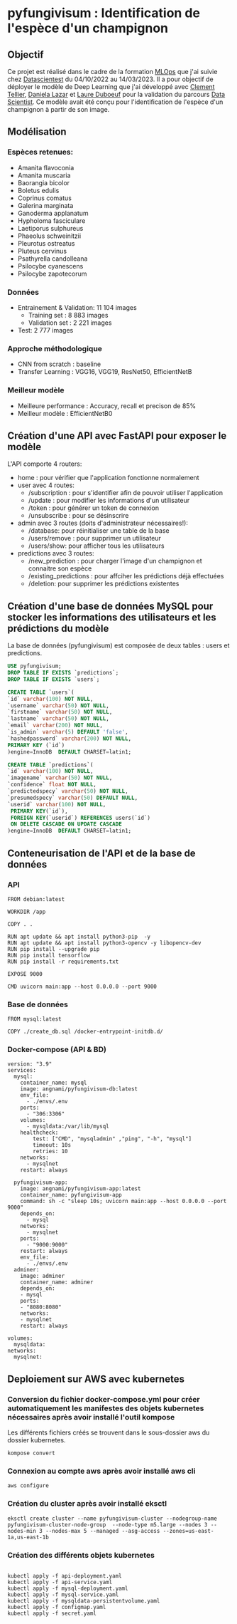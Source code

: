 # pyfungivisum : Identification de l'espèce d'un champignon

## Objectif

Ce projet est réalisé dans le cadre de la formation [MLOps](https://datascientest.com/formation-ml-ops) que j'ai suivie chez [Datascientest](https://datascientest.com/) du 04/10/2022 au 14/03/2023. Il a pour objectif de déployer le modèle de Deep Learning que j'ai développé avec [Clement Tellier](https://www.linkedin.com/in/clement-tellier-365a9743/), [Daniela Lazar](https://www.linkedin.com/in/daniela-lazar-596720107/) et [Laure Duboeuf](https://www.linkedin.com/in/laure-duboeuf-16b712114/) pour la validation du parcours [Data Scientist](https://datascientest.com/formation-data-scientist). Ce modèle avait été conçu pour l'identification de l'espèce d'un champignon à partir de son image.

## Modélisation
### Espèces retenues:
* Amanita flavoconia
* Amanita muscaria
* Baorangia bicolor
* Boletus edulis
* Coprinus comatus
* Galerina marginata
* Ganoderma applanatum
* Hypholoma fasciculare
* Laetiporus sulphureus
* Phaeolus schweinitzii
* Pleurotus ostreatus
* Pluteus cervinus
* Psathyrella candolleana
* Psilocybe cyanescens
* Psilocybe zapotecorum

### Données

* Entrainement & Validation: 11 104 images
    * Training set : 8 883 images
    * Validation set : 2 221 images
* Test: 2 777 images


### Approche méthodologique

* CNN from scratch : baseline
* Transfer Learning : VGG16, VGG19, ResNet50, EfficientNetB

### Meilleur modèle

* Meilleure performance : Accuracy, recall et precison de 85%
* Meilleur modèle : EfficientNetB0

## Création d'une API avec FastAPI pour exposer le modèle

L'API comporte 4 routers:
* home : pour vérifier que l'application fonctionne normalement
* user avec 4 routes:
    * /subscription : pour s'identifier afin de pouvoir utiliser l'application
    * /update : pour modifier les informations d'un utilisateur
    * /token : pour générer un token de connexion
    * /unsubscribe : pour se désinscrire 
* admin avec 3 routes (doits d'administrateur nécessaires!):
    * /database: pour réinitialiser une table de la base
    * /users/remove : pour supprimer un utilisateur
    * /users/show: pour afficher tous les utilisateurs
* predictions avec 3 routes:
    * /new_prediction : pour charger l'image d'un champignon et connaitre son espèce
    * /existing_predictions : pour affciher les prédictions déjà effectuées
    * /deletion: pour supprimer les prédictions existentes

## Création d'une base de données MySQL pour stocker les informations des utilisateurs et les prédictions du modèle

La base de données (pyfungivisum) est composée de deux tables : users et predictions.

```sql
USE pyfungivisum;
DROP TABLE IF EXISTS `predictions`;
DROP TABLE IF EXISTS `users`;

CREATE TABLE `users`(
`id` varchar(100) NOT NULL,
`username` varchar(50) NOT NULL,
`firstname` varchar(50) NOT NULL,
`lastname` varchar(50) NOT NULL,
`email` varchar(200) NOT NULL,
`is_admin` varchar(5) DEFAULT 'false',
`hashedpassword` varchar(200) NOT NULL,
PRIMARY KEY (`id`)
)engine=InnoDB  DEFAULT CHARSET=latin1;

CREATE TABLE `predictions`(
`id` varchar(100) NOT NULL,
`imagename` varchar(50) NOT NULL,
`confidence` float NOT NULL,
`predictedspecy` varchar(50) NOT NULL,
`presumedspecy` varchar(50) DEFAULT NULL,
`userid` varchar(100) NOT NULL,
 PRIMARY KEY(`id`),
 FOREIGN KEY(`userid`) REFERENCES users(`id`)
 ON DELETE CASCADE ON UPDATE CASCADE
)engine=InnoDB  DEFAULT CHARSET=latin1;

```

## Conteneurisation de l'API et de la base de données

### API

```docker
FROM debian:latest

WORKDIR /app

COPY . .

RUN apt update && apt install python3-pip  -y  
RUN apt update && apt install python3-opencv -y libopencv-dev
RUN pip install --upgrade pip
RUN pip install tensorflow
RUN pip install -r requirements.txt

EXPOSE 9000

CMD uvicorn main:app --host 0.0.0.0 --port 9000

```
### Base de données

```docker
FROM mysql:latest

COPY ./create_db.sql /docker-entrypoint-initdb.d/
```

### Docker-compose (API & BD)

```docker
version: "3.9"
services:
  mysql:
    container_name: mysql
    image: angnami/pyfungivisum-db:latest
    env_file:
      - ./envs/.env
    ports:
      - "306:3306"
    volumes:
      - mysqldata:/var/lib/mysql
    healthcheck:
        test: ["CMD", "mysqladmin" ,"ping", "-h", "mysql"]
        timeout: 10s
        retries: 10
    networks:
      - mysqlnet
    restart: always

  pyfungivisum-app:
    image: angnami/pyfungivisum-app:latest
    container_name: pyfungivisum-app
    command: sh -c "sleep 10s; uvicorn main:app --host 0.0.0.0 --port 9000"
    depends_on:
      - mysql
    networks:
      - mysqlnet
    ports:
      - "9000:9000"
    restart: always
    env_file:
      - ./envs/.env
  adminer:
    image: adminer
    container_name: adminer
    depends_on:
    - mysql
    ports:
    - "8080:8080"
    networks:
    - mysqlnet
    restart: always

volumes:
  mysqldata:
networks:
  mysqlnet:

```

## Deploiement sur AWS avec kubernetes

### Conversion du fichier docker-compose.yml pour créer automatiquement les manifestes des objets kubernetes nécessaires après avoir installé l'outil kompose 

Les différents fichiers créés se trouvent dans le sous-dossier aws du dossier kubernetes.
```
kompose convert

```

### Connexion au compte aws après avoir installé aws cli

```
aws configure

```

###  Création du cluster après avoir installé eksctl

```
eksctl create cluster --name pyfungivisum-cluster --nodegroup-name pyfungivisum-cluster-node-group  --node-type m5.large --nodes 3 --nodes-min 3 --nodes-max 5 --managed --asg-access --zones=us-east-1a,us-east-1b

```

### Création des différents objets kubernetes

```kubernetes

kubectl apply -f api-deployment.yaml
kubectl apply -f api-service.yaml
kubectl apply -f mysql-deployment.yaml
kubectl apply -f mysql-service.yaml
kubectl apply -f mysqldata-persistentvolume.yaml
kubectl apply -f configmap.yaml
kubectl apply -f secret.yaml

```

